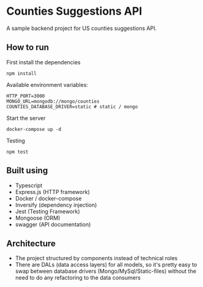 # Counties Suggestions API

A sample backend project for US counties suggestions API. 

## How to run
First install the dependencies
```
npm install
```

Available environment variables:
```dotenv
HTTP_PORT=3000
MONGO_URL=mongodb://mongo/counties
COUNTIES_DATABASE_DRIVER=static # static / mongo
```

Start the server
```
docker-compose up -d
```


Testing
```
npm test
```

## Built using
- Typescript
- Express.js (HTTP framework)
- Docker / docker-compose
- Inversify (dependency injection)
- Jest (Testing Framework)
- Mongoose (ORM)
- swagger (API documentation)

## Architecture
- The project structured by components instead of technical roles
- There are DALs (data access layers) for all models, so it's pretty easy to swap between database drivers (Mongo/MySql/Static-files) without the need to do any refactoring to the data consumers   
  






